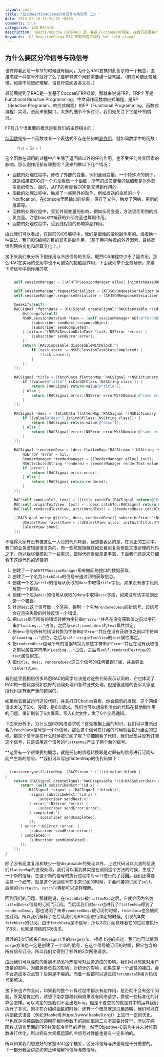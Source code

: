 ```yaml
---
layout: post
title: "细说ReactiveCocoa的冷信号与热信号（二）"
date: 2015-08-18 13:51:28 +0800
comments: true
categories: iOS RAC专栏
description: ReactiveCocoa（简称RAC）是一套基于Cocoa的FRP框架，在我们美团客户端中，我们大量使用了这个框架。而在使用的过程中我们发现，冷信号与热信号的概念很容易混淆并且容易造成一定的问题，相信各位在使用的过程中也可能遇到此类问题。所以我在这里与大家讨论下RAC中冷信号与热信号的相关知识点，希望可以加深大家对冷热信号的理解。本章介绍下为什么要区分冷信号与热信号。
keywords: iOS ReactiveCocoa RAC 函数响应式编程 hot cold signal
---
```


## 为什么要区分冷信号与热信号

也许你看到前一章节的时候就有疑问，为什么RAC要搞如此复杂的一个概念，直接搞成一种信号不就好了么？要解释这个问题需要绕一些弯路。（前方可能比较难懂，如果不能很好理解，请自行查阅各类文档。）

最前面提到了RAC是一套基于Cocoa的FRP框架，那就来说说FRP，FRP全写是Functional Reactive Programming，中文译作函数响应式编程，是RP（Reactive Programm，响应式编程）的FP（Functional Programming，函数式编程）实现。说起来很拗口。太多的细节不多讨论，我们先关注下它是FP的情况。

FP有几个很重要的概念是和我们的主题相关的：

[纯函数](https://en.wikipedia.org/wiki/Functional_programming#Pure_functions)是指一个函数或者一个表达式不存在任何的[副作用](https://en.wikipedia.org/wiki/Side_effect_\(computer_science\))，就如同数学中的函数：

> f(x) = 5x + 1

这个函数在调用的过程中产生除了返回值以外的任何作用，也不受任何外界因素的影响。那么副作用都有哪些呢？我来列举以下几个情况：

* 函数的处理过程中，修改了外部的变量，例如全局变量。一个特殊点的例子，就是如果把OC的一个方法看做一个函数，所有的成员变量的赋值都是对外部变量的修改。是的，从FP的角度看OOP是充满副作用的。
* 函数的处理过程中，触发了一些额外的动作，例如发送的全局的一个Notification，在console里面输出的结果，保存了文件，触发了网络，更新的屏幕等。
* 函数的处理过程中，受到外部变量的影响，例如全局变量，方法里面用到的成员变量。注意block中捕获的外部变量也算副作用。
* 函数的处理过程中，受到线程锁的影响算副作用。

由此我们可以看出，在目前的iOS编程中，我们是很难的摆脱副作用的。或者换一种说法，我们iOS编程的目的其实是副作用。（基于用户触摸的外界因素，最终反馈到网络变化和屏幕变化上。）

接下来我们来分析下副作用与冷热信号的关系。既然iOS编程中少不了副作用，那么RAC在实际的使用中也不可避免的接触副作用，下面我列举个业务场景，来看下冷信号中副作用的坑：

```objective-c

    self.sessionManager = [[AFHTTPSessionManager alloc] initWithBaseURL:[NSURL URLWithString:@"http://api.xxxx.com"]];
    
    self.sessionManager.requestSerializer = [AFJSONRequestSerializer serializer];
    self.sessionManager.responseSerializer = [AFJSONResponseSerializer serializer];

    @weakify(self)
    RACSignal *fetchData = [RACSignal createSignal:^RACDisposable *(id<RACSubscriber> subscriber) {
        @strongify(self)
        NSURLSessionDataTask *task = [self.sessionManager GET:@"fetchData" parameters:@{@"someParameter": @"someValue"} success:^(NSURLSessionDataTask *task, id responseObject) {
            [subscriber sendNext:responseObject];
            [subscriber sendCompleted];
        } failure:^(NSURLSessionDataTask *task, NSError *error) {
            [subscriber sendError:error];
        }];
        return [RACDisposable disposableWithBlock:^{
            if (task.state != NSURLSessionTaskStateCompleted) {
                [task cancel];
            }
        }];
    }];
    
    RACSignal *title = [fetchData flattenMap:^RACSignal *(NSDictionary *value) {
        if ([value[@"title"] isKindOfClass:[NSString class]]) {
            return [RACSignal return:value[@"title"]];
        } else {
            return [RACSignal error:[NSError errorWithDomain:@"some error" code:400 userInfo:@{@"originData": value}]];
        }
    }];
    
    RACSignal *desc = [fetchData flattenMap:^RACSignal *(NSDictionary *value) {
        if ([value[@"desc"] isKindOfClass:[NSString class]]) {
            return [RACSignal return:value[@"desc"]];
        } else {
            return [RACSignal error:[NSError errorWithDomain:@"some error" code:400 userInfo:@{@"originData": value}]];
        }
    }];
    
    RACSignal *renderedDesc = [desc flattenMap:^RACStream *(NSString *value) {
        NSError *error = nil;
        RenderManager *renderManager = [[RenderManager alloc] init];
        NSAttributedString *rendered = [renderManager renderText:value error:&error];
        if (error) {
            return [RACSignal error:error];
        } else {
            return [RACSignal return:rendered];
        }
    }];
    
    RAC(self.someLablel, text) = [[title catchTo:[RACSignal return:@"Error"]]  startWith:@"Loading..."];
    RAC(self.originTextView, text) = [[desc catchTo:[RACSignal return:@"Error"]] startWith:@"Loading..."];
    RAC(self.renderedTextView, attributedText) = [[renderedDesc catchTo:[RACSignal return:[[NSAttributedString alloc] initWithString:@"Error"]]] startWith:[[NSAttributedString alloc] initWithString:@"Loading..."]];
    
    [[RACSignal merge:@[title, desc, renderedDesc]] subscribeError:^(NSError *error) {
        UIAlertView *alertView = [[UIAlertView alloc] initWithTitle:@"Error" message:error.domain delegate:nil cancelButtonTitle:@"OK" otherButtonTitles:nil];
        [alertView show];
    }];
```

不晓得大家有没有被这么一大段的代码吓到，我想要表达的是，在真正的工程中，我们的业务逻辑是很复杂的，而一些坑就隐藏在如此看似复杂但是又很合理的代码之下。所以我尽量模拟了一些需求，使得代码看起来更丰富，下面我们还是来仔细看下这段代码的逻辑吧：

1. 创建了一个`AFHTTPSessionManager`用来做网络接口的数据获取。
2. 创建了一个名为`fetchData`的信号来通过网络获取信息。
3. 创建一个名为`title`的信号从获取的`data`中取得`title`字段，如果没有该字段则反馈一个错误。
4. 创建一个名为`desc`的信号从获取的`data`中取得`desc`字段，如果没有该字段则反馈一个错误。
5. 针对`desc`这个信号做一个渲染，得到一个名为`renderedDesc`的新信号，该信号会在渲染失败的时候反馈一个错误。
6. 把`title`信号所有的错误转换为字符串`@"Error"`并且在没有获取值之前以字符串`@"Loading..."`占位，之后与`self.someLablel`的`text`属性绑定。
7. 把`desc`信号所有的错误转换为字符串`@"Error"`并且在没有获取值之前以字符串`@"Loading..."`占位，之后与`self.originTextView`的`text`属性绑定。
8. 把`renderedDesc`信号所有的错误转换为属性字符串`@"Error"`并且在没有获取值之前以属性字符串`@"Loading..."`占位，之后与`self.renderedTextView`的`text`属性绑定。
9. 把`title`、`desc`、`renderedDesc`这三个信号的任何错误订阅，并且弹出`UIAlertView`。

看到这里我相信很多熟悉RAC的同学应该是对这些代码表示认同的，它也体现了RAC的一些优势例如良好的错误处理和各种链式处理。但是很遗憾的告诉大家这段代码是有很严重的错误的。

如果你去尝试运行这段代码，并且打开Charles查看，你会惊奇的发现，这个网络请求发送了6次。没错，是6次请求。我们也可以想象到类似的代码在其他副作用的问题，重新刷新了6次屏幕，写入6次文件，发了6个全局通知。

下面来分析下，为什么是6次网络请求呢？首先根据上面的知识，我们可以推断出名为`fetchData`信号是一个冷信号。那么这个信号在订阅的时候就会执行里面的过程。那这个信号是在什么时候被订阅了呢？仔细回看了代码，我们发现并没有订阅这个信号，只是调用这个信号的`flattenMap`产生了两个新的信号。

**这里有一个很重要的概念，就是任何的信号转换即是对原有的信号进行订阅从而产生新的信号。**我们可以写出flattenMap的伪代码如下：

```objective-c

- (instancetype)flattenMap_:(RACStream * (^)(id value))block {
{
    return [RACSignal createSignal:^RACDisposable *(id<RACSubscriber> subscriber) {
       return [self subscribeNext:^(id x) {
           RACSignal *signal = (RACSignal *)block(x);
           [signal subscribeNext:^(id x) {
               [subscriber sendNext:x];
           } error:^(NSError *error) {
               [subscriber sendError:error];
           } completed:^{
               [subscriber sendCompleted];
           }];
       } error:^(NSError *error) {
           [subscriber sendError:error];
       } completed:^{
           [subscriber sendCompleted];
       }];
    }];
}

```

除了没有高度复用和缺少一些disposable的处理以外，上述代码可以大致的给我们`flattenMap`的直观处理，我们可以看到其实是在调用这个方法的时候，生成了一个新的信号，在这个新的信号的执行过程中对`self`进行的了**订阅**。我们还需要注意一个细节，就是这个返回信号在未来订阅的时候，才会间接的订阅了`self`。后续的`startWith`、`catchTo`等都可以这样理解。

回到我们的问题，那就是说，在`fetchData`被`flattenMap`之后，它就会因为名为`title`和`desc`信号的订阅而订阅。而后续我们对`desc`也进行了`flattenMap`得到了`renderedDesc`，那也说明了未来`renderedDesc`被订阅的时候，`fetchData`也会被间接订阅。所以我们解释了在后续我们用RAC宏进行绑定的时候，引发的**3次**`fetchData`的订阅。由于`fetchData`是冷信号，所以3次订阅意味着它的过程被执行了3次，也就是网络的3次请求。

另外的3次订阅来自`RACSignal`类的`merge`方法。根据上述的描述，我们也可以猜测`merge`方法也一定是创建了一个新的信号，在这个信号被订阅的时候，把它包含的所有信号订阅。所以我们又得到了额外的3次网络请求。

由此我们可以深刻的看到不熟悉冷热信号对业务造成的影响。我们可以想象对用户流量的影响，对服务器负载的影响，对统计的影响，如果这是一个点赞的接口，会不会造成多次点赞？后果是不堪的。而着一些都可以通过把`fetchData`转换为热信号来解决。

接下来也许你会问，如果我的整个计算过程中都没有副作用，是否就不会有这个问题，答案是肯定的，试想下刚才那段代码如果没有网络请求，换成一些标准化的计算会怎样。可以肯定的是我们不会出现bug，但是不要忽视的就是其中的运算我们执行了多次。刚才在介绍纯函数的时候，还有一个概念就是[引用透明](https://en.wikipedia.org/wiki/Referential_transparency_\(computer_science\))，我们可以在纯函数式语言（例如[Haskell](https://www.haskell.org)）上进行一定的优化，**也就是说纯函数的调用在相同参数下的返回值第二次不需要计算**，所以在纯函数式语言里面的FRP并没有冷信号的担忧。然而Objective-C语言中并未对纯函数进行优化。所以拥有大规模运算的冷信号对性能也是有一定影响的。

所以如果我们想更好的掌握RAC这个框架，区分冷信号与热信号是十分重要的。下一部分我会讲述如何正确理解冷信号与热信号。